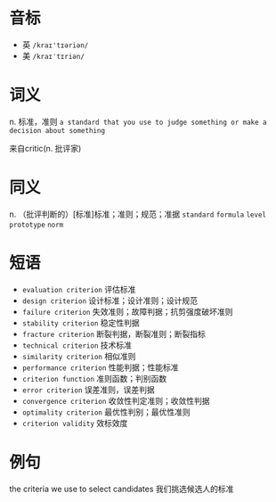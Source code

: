 # 音标

- 英 `/kraɪ'tɪəriən/`
- 美 `/kraɪˈtɪriən/`

# 词义

n. 标准，准则
`a standard that you use to judge something or make a decision about something`



来自critic(n. 批评家)

# 同义

n. （批评判断的）[标准]标准；准则；规范；准据
`standard` `formula` `level` `prototype` `norm`

# 短语

- `evaluation criterion` 评估标准
- `design criterion` 设计标准；设计准则；设计规范
- `failure criterion` 失效准则；故障判据；抗剪强度破坏准则
- `stability criterion` 稳定性判据
- `fracture criterion` 断裂判据，断裂准则；断裂指标
- `technical criterion` 技术标准
- `similarity criterion` 相似准则
- `performance criterion` 性能判据；性能标准
- `criterion function` 准则函数；判别函数
- `error criterion` 误差准则，误差判据
- `convergence criterion` 收敛性判定准则；收敛性判据
- `optimality criterion` 最优性判别；最优性准则
- `criterion validity` 效标效度

# 例句

the criteria we use to select candidates
我们挑选候选人的标准


